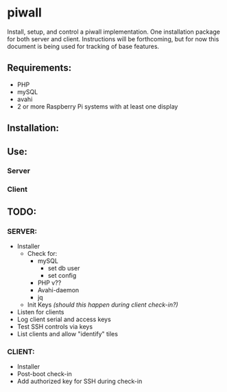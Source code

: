 # piwall

Install, setup, and control a piwall implementation. One installation package for both server and client. Instructions will be forthcoming, but for now this document is being used for tracking of base features.

## Requirements:

* PHP
* mySQL
* avahi
* 2 or more Raspberry Pi systems with at least one display

## Installation:

## Use:

### **Server**

### **Client**

## **TODO:**

### SERVER:
* Installer
    * Check for: 
        * mySQL
            * set db user
            * set config
        * PHP v??
        * Avahi-daemon
        * jq
    * Init Keys *(should this happen during client check-in?)*
* Listen for clients
* Log client serial and access keys
* Test SSH controls via keys
* List clients and allow "identify" tiles

### CLIENT: 
* Installer
* Post-boot check-in
* Add authorized key for SSH during check-in

